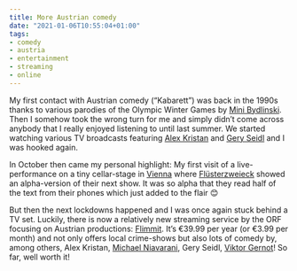 ```yaml
---
title: More Austrian comedy
date: "2021-01-06T10:55:04+01:00"
tags:
- comedy
- austria
- entertainment
- streaming
- online
---
```


My first contact with Austrian comedy (“Kabarett”) was back in the 1990s thanks to various parodies of the Olympic Winter Games by [Mini Bydlinski](https://de.wikipedia.org/wiki/Mini_Bydlinski). Then I somehow took the wrong turn for me and simply didn’t come across anybody that I really enjoyed listening to until last summer. We started watching various TV broadcasts featuring [Alex Kristan](https://www.alexkristan.at/) and [Gery Seidl](http://www.geryseidl.at/) and I was hooked again.

In October then came my personal highlight: My first visit of a live-performance on a tiny cellar-stage in [Vienna](https://zerokspot.com/weblog/2020/10/27/visiting-vienna-during-a-panedemic/) where [Flüsterzweieck](https://fluesterzweieck.at/) showed an alpha-version of their next show. It was so alpha that they read half of the text from their phones which just added to the flair 😊

But then the next lockdowns happened and I was once again stuck behind a TV set. Luckily, there is now a relatively new streaming service by the ORF focusing on Austrian productions: [Flimmit](https://flimmit.at/). It’s €39.99 per year (or €3.99 per month) and not only offers local crime-shows but also lots of comedy by, among others, Alex Kristan, [Michael Niavarani](http://www.niavarani.at/), Gery Seidl, [Viktor Gernot](http://www.viktorgernot.at/)! So far, well worth it!
